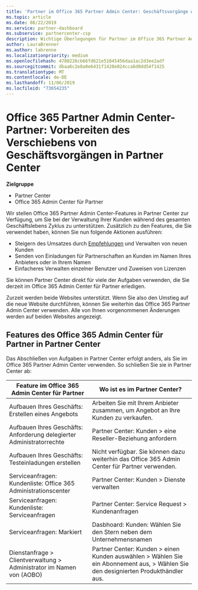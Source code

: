 ```yaml
---
title: 'Partner im Office 365 Partner Admin Center: Geschäftsvorgänge werden zu Partner Center migriert. | Partner Center'
ms.topic: article
ms.date: 08/22/2019
ms.service: partner-dashboard
ms.subservice: partnercenter-csp
description: Wichtige Überlegungen für Partner im Office 365 Partner Admin Center bei der Migration zu Partner Center
author: LauraBrenner
ms.author: labrenne
ms.localizationpriority: medium
ms.openlocfilehash: 4780226cb66fd621e51045456daa1ac2d3ee2adf
ms.sourcegitcommit: dbaa6c2e8a0e6431f1420e024cca6d0dd54f1425
ms.translationtype: MT
ms.contentlocale: de-DE
ms.lasthandoff: 11/06/2019
ms.locfileid: "73654235"
---
```

# <a name="office-365-partner-admin-center-partners-get-ready-to-move-business-operations-to-partner-center"></a>Office 365 Partner Admin Center-Partner: Vorbereiten des Verschiebens von Geschäftsvorgängen in Partner Center

**Zielgruppe** 

- Partner Center
- Office 365 Admin Center für Partner

Wir stellen Office 365 Partner Admin Center-Features in Partner Center zur Verfügung, um Sie bei der Verwaltung Ihrer Kunden während des gesamten Geschäftslebens Zyklus zu unterstützen. Zusätzlich zu den Features, die Sie verwendet haben, können Sie nun folgende Aktionen ausführen: 

*  Steigern des Umsatzes durch [Empfehlungen](referrals.md) und Verwalten von neuen Kunden
*  Senden von Einladungen für Partnerschaften an Kunden im Namen Ihres Anbieters oder in Ihrem Namen
*  Einfacheres Verwalten einzelner Benutzer und Zuweisen von Lizenzen

Sie können Partner Center direkt für viele der Aufgaben verwenden, die Sie derzeit im Office 365 Admin Center für Partner erledigen. 

Zurzeit werden beide Websites unterstützt. Wenn Sie also den Umstieg auf die neue Website durchführen, können Sie weiterhin das Office 365 Partner Admin Center verwenden. Alle von Ihnen vorgenommenen Änderungen werden auf beiden Websites angezeigt.

## <a name="find-office-365-partner-admin-center-features-in-partner-center"></a>Features des Office 365 Admin Center für Partner in Partner Center

Das Abschließen von Aufgaben in Partner Center erfolgt anders, als Sie im Office 365 Partner Admin Center verwenden. So schließen Sie sie in Partner Center ab:

| Feature im Office 365 Admin Center für Partner                       | Wo ist es im Partner Center? | 
|   -----------------------------------------------  | -------------- |
| Aufbauen Ihres Geschäfts: Erstellen eines Angebots | Arbeiten Sie mit Ihrem Anbieter zusammen, um Angebot an Ihre Kunden zu verkaufen. |
| Aufbauen Ihres Geschäfts: Anforderung delegierter Administratorrechte | Partner Center: Kunden > eine Reseller-Beziehung anfordern |
| Aufbauen Ihres Geschäfts: Testeinladungen erstellen | Nicht verfügbar. Sie können dazu weiterhin das Office 365 Admin Center für Partner verwenden. |
| Serviceanfragen: Kundenliste: Office 365 Administrationscenter | Partner Center: Kunden > Dienste verwalten |
| Serviceanfragen: Kundenliste: Serviceanfragen | Partner Center: Service Request > Kundenanfragen |
| Serviceanfragen: Markiert | Dasbhoard: Kunden: Wählen Sie den Stern neben dem Unternehmensnamen |
| Dienstanfrage > Clientverwaltung > Administrator im Namen von (AOBO) | Partner Center: Kunden > einen Kunden auswählen > Wählen Sie ein Abonnement aus, > Wählen Sie den designierten Produkthändler aus. |

